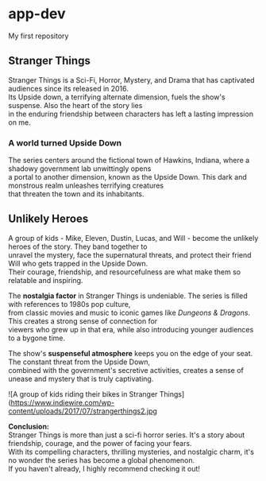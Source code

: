 # app-dev
My first repository

## Stranger Things

Stranger Things is a Sci-Fi, Horror, Mystery, and Drama that has captivated audiences since its released in 2016.  
Its Upside down, a terrifying alternate dimension, fuels the show's suspense. Also the heart of the story lies  
in the enduring friendship between characters has left a lasting impression on me.

### A world turned Upside Down

The series centers around the fictional town of Hawkins, Indiana, where a shadowy government lab unwittingly opens   
a portal to another dimension, known as the Upside Down. This dark and monstrous realm unleashes terrifying creatures   
that threaten the town and its inhabitants.

## Unlikely Heroes

A group of kids - Mike, Eleven, Dustin, Lucas, and Will - become the unlikely heroes of the story. They band together to   
unravel the mystery, face the supernatural threats, and protect their friend Will who gets trapped in the Upside Down.    
Their courage, friendship, and resourcefulness are what make them so relatable and inspiring.

The **nostalgia factor** in Stranger Things is undeniable. The series is filled with references to 1980s pop culture,   
from classic movies and music to iconic games like *Dungeons & Dragons*. This creates a strong sense of connection for   
viewers who grew up in that era, while also introducing younger audiences to a bygone time.  

The show's **suspenseful atmosphere** keeps you on the edge of your seat. The constant threat from the Upside Down,   
combined with the government's secretive activities, creates a sense of unease and mystery that is truly captivating.

![A group of kids riding their bikes in Stranger Things](https://www.indiewire.com/wp-content/uploads/2017/07/strangerthings2.jpg

**Conclusion:**  
Stranger Things is more than just a sci-fi horror series. It's a story about friendship, courage, and the power of facing your fears.   
With its compelling characters, thrilling mysteries, and nostalgic charm, it's no wonder the series has become a global phenomenon.   
If you haven't already, I highly recommend checking it out!
